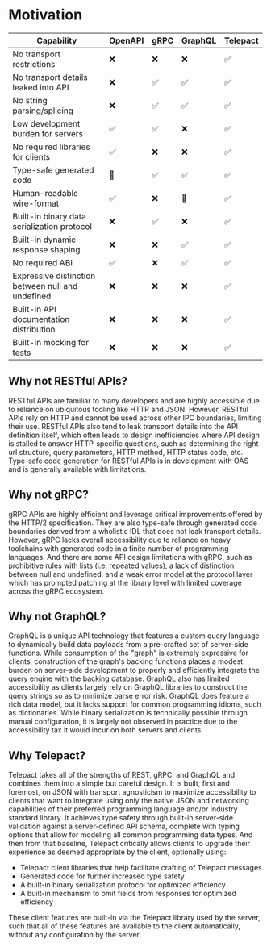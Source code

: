 # Motivation

| Capability                                        | OpenAPI | gRPC | GraphQL | Telepact |
| ------------------------------------------------- | ------- | ---- | ------- | -------- |
| No transport restrictions                         | ❌      | ❌   | ❌      | ✅       |
| No transport details leaked into API              | ❌      | ✅   | ✅      | ✅       |
| No string parsing/splicing                        | ❌      | ✅   | ✅      | ✅       |
| Low development burden for servers                | ✅      | ✅   | ❌      | ✅       |
| No required libraries for clients                 | ✅      | ❌   | ❌      | ✅       |
| Type-safe generated code                          | 🤔      | ✅   | ✅      | ✅       |
| Human-readable wire-format                        | ✅      | ❌   | 🤔      | ✅       |
| Built-in binary data serialization protocol       | ❌      | ✅   | ❌      | ✅       |
| Built-in dynamic response shaping                 | ❌      | ❌   | ✅      | ✅       |
| No required ABI                                   | ✅      | ❌   | ✅      | ✅       |
| Expressive distinction between null and undefined | ❌      | ❌   | ❌      | ✅       |
| Built-in API documentation distribution           | ❌      | ❌   | ❌      | ✅       |
| Built-in mocking for tests                        | ❌      | ❌   | ❌      | ✅       |

## Why not RESTful APIs?

RESTful APIs are familiar to many developers and are highly accessible due to
reliance on ubiquitous tooling like HTTP and JSON. However, RESTful APIs rely on
HTTP and cannot be used across other IPC boundaries, limiting their use. RESTful
APIs also tend to leak transport details into the API definition itself, which
often leads to design inefficiencies where API design is stalled to answer
HTTP-specific questions, such as determining the right url structure, query
parameters, HTTP method, HTTP status code, etc. Type-safe code generation for
RESTful APIs is in development with OAS and is generally available with
limitations.

## Why not gRPC?

gRPC APIs are highly efficient and leverage critical improvements offered by the
HTTP/2 specification. They are also type-safe through generated code boundaries
derived from a wholistic IDL that does not leak transport details. However, gRPC
lacks overall accessibility due to reliance on heavy toolchains with generated
code in a finite number of programming languages. And there are some API design
limitations with gRPC, such as prohibitive rules with lists (i.e. repeated
values), a lack of distinction between null and undefined, and a weak error
model at the protocol layer which has prompted patching at the library level
with limited coverage across the gRPC ecosystem.

## Why not GraphQL?

GraphQL is a unique API technology that features a custom query language to
dynamically build data payloads from a pre-crafted set of server-side functions.
While consumption of the "graph" is extremely expressive for clients,
construction of the graph's backing functions places a modest burden on
server-side development to properly and efficiently integrate the query engine
with the backing database. GraphQL also has limited accessibility as clients
largely rely on GraphQL libraries to construct the query strings so as to
minimize parse error risk. GraphQL does feature a rich data model, but it lacks
support for common programming idioms, such as dictionaries. While binary
serialization is technically possible through manual configuration, it is
largely not observed in practice due to the accessibility tax it would incur on
both servers and clients.

## Why Telepact?

Telepact takes all of the strengths of REST, gRPC, and GraphQL and combines them
into a simple but careful design. It is built, first and foremost, on JSON with
transport agnosticism to maximize accessibility to clients that want to
integrate using only the native JSON and networking capabilities of their
preferred programming language and/or industry standard library. It achieves
type safety through built-in server-side validation against a server-defined API
schema, complete with typing options that allow for modeling all common
programming data types. And then from that baseline, Telepact critically allows
clients to upgrade their experience as deemed appropriate by the client,
optionally using:

-   Telepact client libraries that help facilitate crafting of Telepact messages
-   Generated code for further increased type safety
-   A built-in binary serialization protocol for optimized efficiency
-   A built-in mechanism to omit fields from responses for optimized efficiency

These client features are built-in via the Telepact library used by the server,
such that all of these features are available to the client automatically,
without any configuration by the server.
